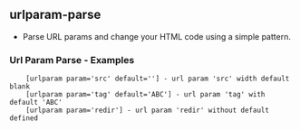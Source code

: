 ## urlparam-parse
- Parse URL params and change your HTML code using a simple pattern.
<h3>Url Param Parse - Examples</h3>

        [urlparam param='src' default=''] - url param 'src' width default blank
        [urlparam param='tag' default='ABC'] - url param 'tag' with default 'ABC'
        [urlparam param='redir'] - url param 'redir' without default defined
